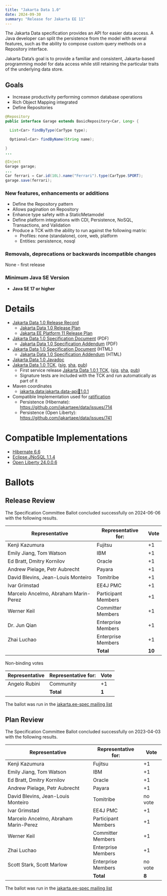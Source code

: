 ```yaml
---
title: "Jakarta Data 1.0"
date: 2024-09-30
summary: "Release for Jakarta EE 11"
---
```


The Jakarta Data specification provides an API for easier data access. A Java developer can split the persistence from the model with several features, such as the ability to compose custom query methods on a Repository interface.

Jakarta Data’s goal is to provide a familiar and consistent, Jakarta-based programming model for data access while still retaining the particular traits of the underlying data store.

## Goals

* Increase productivity performing common database operations
* Rich Object Mapping integrated
* Define Repositories

```java
@Repository
public interface Garage extends BasicRepository<Car, Long> {

  List<Car> findByType(CarType type);

  Optional<Car> findByName(String name);

}
...

@Inject
Garage garage;
...
Car ferrari = Car.id(10L).name("Ferrari").type(CarType.SPORT);
garage.save(ferrari);
```

### New features, enhancements or additions

* Define the Repository pattern
* Allows pagination on Repository
* Enhance type safety with a StaticMetamodel
* Define platform integrations with CDI, Persistence, NoSQL, Transactions, and Validation
* Produce a TCK with the ability to run against the following matrix:
  * Profiles: none (standalone), core, web, platform
  * Entities: persistence, nosql

###  Removals, deprecations or backwards incompatible changes
None - first release

### Minimum Java SE Version
* **Java SE 17 or higher**

# Details

* [Jakarta Data 1.0 Release Record](https://projects.eclipse.org/projects/ee4j.data/releases/1.0)
  * [Jakarta Data 1.0 Release Plan](https://projects.eclipse.org/projects/ee4j.data/releases/1.0/plan)
  * [Jakarta EE Platform 11 Release Plan](https://projects.eclipse.org/projects/ee4j.jakartaee-platform/releases/11/plan)
* [Jakarta Data 1.0 Specification Document](./jakarta-data-1.0.pdf) (PDF)
  * [Jakarta Data 1.0 Specification Addendum](./jakarta-data-addendum-1.0.pdf) (PDF)
* [Jakarta Data 1.0 Specification Document](./jakarta-data-1.0.html) (HTML)
  * [Jakarta Data 1.0 Specification Addendum](./jakarta-data-addendum-1.0.html) (HTML)
* [Jakarta Data 1.0 Javadoc](./apidocs)
* [Jakarta Data 1.0 TCK](https://download.eclipse.org/jakartaee/data/1.0/data-tck-1.0.0.zip), ([sig](https://download.eclipse.org/jakartaee/data/1.0/data-tck-1.0.0.zip.sig), [sha](https://download.eclipse.org/jakartaee/data/1.0/data-tck-1.0.0.zip.sha256), [pub](https://raw.githubusercontent.com/jakartaee/specification-committee/master/jakartaee-spec-committee.pub))
  * First service release [Jakarta Data 1.0.1 TCK](https://download.eclipse.org/jakartaee/data/1.0/data-tck-1.0.1.zip), ([sig](https://download.eclipse.org/jakartaee/data/1.0/data-tck-1.0.1.zip.sig), [sha](https://download.eclipse.org/jakartaee/data/1.0/data-tck-1.0.1.zip.sha256), [pub](https://raw.githubusercontent.com/jakartaee/specification-committee/master/jakartaee-spec-committee.pub))
  * Signature tests are included with the TCK and run automatically as part of it
* Maven coordinates
  * [jakarta.data:jakarta.data-api:jar:1.0.1](https://central.sonatype.com/artifact/jakarta.data/jakarta.data-api/1.0.1/jar)
* Compatible Implementation used for [ratification](https://www.eclipse.org/projects/efsp/?version=1.2#efsp-ratification)
  * Persistence (Hibernate): https://github.com/jakartaee/data/issues/714
  * Persistence (Open Liberty): https://github.com/jakartaee/data/issues/741

# Compatible Implementations

* [Hibernate 6.6](https://hibernate.org/orm/releases/6.6/)
* [Eclipse JNoSQL 1.1.4](https://github.com/eclipse-jnosql/jnosql/releases/tag/1.1.4)
* [Open Liberty 24.0.0.6](https://public.dhe.ibm.com/ibmdl/export/pub/software/openliberty/runtime/tck/2024-05-06_1951/openliberty-24.0.0.6-beta.zip)

# Ballots
## Release Review

The Specification Committee Ballot concluded successfully on 2024-06-06 with the following results.

| Representative                                 | Representative for: |  Vote   |
|------------------------------------------------|---------------------|---------|
| Kenji Kazumura                                 | Fujitsu             |   +1    |
| Emily Jiang, Tom Watson                        | IBM                 |   +1    |
| Ed Bratt, Dmitry Kornilov                      | Oracle              |   +1    |
| Andrew Pielage, Petr Aubrecht                  | Payara              |   +1    |
| David Blevins, Jean-Louis Monteiro             | Tomitribe           |   +1    |
| Ivar Grimstad                                  | EE4J PMC            |   +1    |
| Marcelo Ancelmo, Abraham Marin-Perez           | Participant Members |   +1    |
| Werner Keil                                    | Committer Members   |   +1    |
| Dr. Jun Qian                                   | Enterprise Members  |   +1    |
| Zhai Luchao                                    | Enterprise Members  |   +1    |
|                                                | **Total**           |  **10** |

Non-binding votes

| Representative                                 | Representative for: |  Vote   |
|------------------------------------------------|---------------------|---------|
| Angelo Rubini                                  | Community           |   +1    |
|                                                | **Total**           |  **1**  |

The ballot was run in the [jakarta.ee-spec mailing list](https://www.eclipse.org/lists/jakarta.ee-spec/msg03389.html)


## Plan Review

The Specification Committee Ballot concluded successfully on 2023-04-03 with the following results.

| Representative                                 | Representative for: |  Vote   |
|------------------------------------------------|---------------------|---------|
| Kenji Kazumura                                 | Fujitsu             |   +1    |
| Emily Jiang, Tom Watson                        | IBM                 |   +1    |
| Ed Bratt, Dmitry Kornilov                      | Oracle              |   +1    |
| Andrew Pielage, Petr Aubrecht                  | Payara              |   +1    |
| David Blevins, Jean-Louis Monteiro             | Tomitribe           | no vote |
| Ivar Grimstad                                  | EE4J PMC            |   +1    |
| Marcelo Ancelmo, Abraham Marin-Perez           | Participant Members |   +1    |
| Werner Keil                                    | Committer Members   |   +1    |
| Zhai Luchao                                    | Enterprise Members  |   +1    |
| Scott Stark, Scott Marlow                      | Enterprise Members  | no vote |
|                                                | **Total**           |  **8**  |

The ballot was run in the [jakarta.ee-spec mailing list](https://www.eclipse.org/lists/jakarta.ee-spec/msg02857.html)


